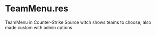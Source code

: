 # TeamMenu.res
TeamMenu in Counter-Strike:Source witch shows teams to choose, also made custom with admin options
